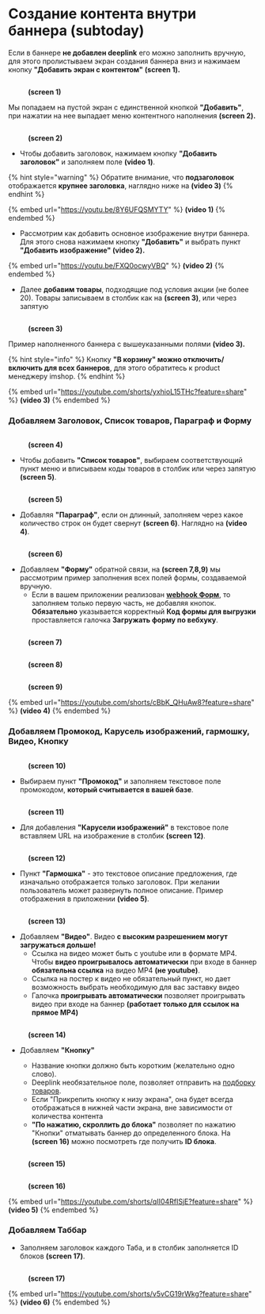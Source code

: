 # Создание контента внутри баннера (subtoday)

Если в баннере **не добавлен deeplink** его можно заполнить вручную, для этого пролистываем экран создания баннера вниз и нажимаем кнопку **"Добавить экран с контентом"** **(screen 1).**

<figure><img src="../../../.gitbook/assets/Снимок экрана 2022-11-15 в 15.11.43.png" alt=""><figcaption><p><strong>(screen 1)</strong></p></figcaption></figure>

Мы попадаем на пустой экран с единственной кнопкой **"Добавить"**, при нажатии на нее выпадает меню контентного наполнения **(screen 2).**

<figure><img src="../../../.gitbook/assets/Снимок экрана 2022-11-15 в 15.12.21.png" alt=""><figcaption><p><strong>(screen 2)</strong></p></figcaption></figure>

* Чтобы добавить заголовок, нажимаем кнопку **"Добавить заголовок"** и заполняем поле **(video 1)**.&#x20;

{% hint style="warning" %}
Обратите внимание, что **подзаголовок** отображается **крупнее заголовка**, наглядно ниже на **(video 3)**
{% endhint %}

{% embed url="https://youtu.be/8Y6UFQSMYTY" %}
&#x20;**(video 1)**
{% endembed %}

* Рассмотрим как добавить основное изображение внутри баннера. Для этого снова нажимаем кнопку **"Добавить"** и выбрать пункт **"Добавить изображение" (video 2).**

{% embed url="https://youtu.be/FXQ0ocwyVBQ" %}
**(video 2)**
{% endembed %}

* Далее **добавим товары**, подходящие под условия акции (не более 20). Товары записываем в столбик как на **(screen 3)**, или через запятую

<figure><img src="../../../.gitbook/assets/Снимок экрана 2022-11-16 в 11.56.59.png" alt=""><figcaption><p><strong>(screen 3)</strong><br><strong></strong></p></figcaption></figure>

Пример наполненного баннера с вышеуказанными полями **(video 3).**

{% hint style="info" %}
Кнопку **"В корзину" можно отключить/включить для всех баннеров**, для этого обратитесь к product менеджеру imshop.
{% endhint %}

{% embed url="https://youtube.com/shorts/yxhioL15THc?feature=share" %}
**(video 3)**
{% endembed %}

### Добавляем Заголовок, Список товаров, Параграф и Форму

<figure><img src="../../../.gitbook/assets/imgonline-com-ua-2to1-1dfysWs1FH1uPe.jpg" alt=""><figcaption><p><strong>(screen 4)</strong></p></figcaption></figure>

* Чтобы добавить **"Список товаров"**, выбираем соответствующий пункт меню и вписываем коды товаров в столбик или через запятую **(screen 5)**.

<figure><img src="../../../.gitbook/assets/imgonline-com-ua-2to1-m5EusxOudOK0nRt.jpg" alt=""><figcaption><p><strong>(screen 5)</strong></p></figcaption></figure>

* Добавляя **"Параграф"**, если он длинный, заполняем через какое количество строк он будет свернут **(screen 6)**. Наглядно на **(video 4)**.

<figure><img src="../../../.gitbook/assets/Снимок экрана 2022-11-18 в 13.58.09.png" alt=""><figcaption><p><strong>(screen 6)</strong></p></figcaption></figure>

* Добавляем **"Форму"** обратной связи, на **(screen 7,8,9)** мы рассмотрим пример заполнения всех полей формы, создаваемой вручную.
  * Если в вашем приложении реализован [**webhook Форм**](../../../dopolnitelnye-integracii/vitrina-poisk/formy.md), то заполняем только первую часть, не добавляя кнопок. **Обязательно** указывается корректный **Код формы для выгрузки** проставляется галочка **Загружать форму по вебхуку**.

<figure><img src="../../../.gitbook/assets/imgonline-com-ua-2to1-wpwVxpaOryGYg.jpg" alt=""><figcaption><p><strong>(screen 7)</strong></p></figcaption></figure>

<figure><img src="../../../.gitbook/assets/imgonline-com-ua-2to1-aKWmeHlNWA2yMH3.jpg" alt=""><figcaption><p><strong>(screen 8)</strong></p></figcaption></figure>

<figure><img src="../../../.gitbook/assets/Снимок экрана 2022-11-18 в 14.12.15.png" alt=""><figcaption><p><strong>(screen 9)</strong></p></figcaption></figure>

{% embed url="https://youtube.com/shorts/cBbK_QHuAw8?feature=share" %}
**(video 4)**
{% endembed %}

### Добавляем Промокод, Карусель изображений, гармошку, Видео, Кнопку

<figure><img src="../../../.gitbook/assets/imgonline-com-ua-2to1-MgpPtxNqWuXJGi.jpg" alt=""><figcaption><p><strong>(screen 10)</strong></p></figcaption></figure>

* Выбираем пункт **"Промокод"** и заполняем текстовое поле промокодом, **который считывается в вашей базе**.

<figure><img src="../../../.gitbook/assets/Снимок экрана 2022-11-21 в 13.19.04.png" alt=""><figcaption><p><strong>(screen 11)</strong></p></figcaption></figure>

* Для добавления **"Карусели изображений"** в текстовое поле вставляем URL на изображение в столбик **(screen 12)**.

<figure><img src="../../../.gitbook/assets/Снимок экрана 2022-11-21 в 13.26.03.png" alt=""><figcaption><p><strong>(screen 12)</strong></p></figcaption></figure>

* Пункт **"Гармошка"** - это текстовое описание предложения, где изначально отображается только заголовок. При желании пользователь может развернуть полное описание. Пример отображения в приложении **(video 5)**.

<figure><img src="../../../.gitbook/assets/Снимок экрана 2022-11-21 в 13.28.50.png" alt=""><figcaption><p><strong>(screen 13)</strong></p></figcaption></figure>

* Добавляем **"Видео"**. Видео **с высоким разрешением могут загружаться дольше!**
  * Ссылка на видео может быть с youtube или в формате MP4. Чтобы **видео проигрывалось автоматически** при входе в баннер **обязательна ссылка** на видео MP4 **(не youtube)**.
  * Ссылка на постер к видео не обязательный пункт, но дает возможность выбрать необходимую для вас заставку видео
  * Галочка **проигрывать автоматически** позволяет проигрывать видео при входе на баннер **(работает только для ссылок на прямое MP4)**

<figure><img src="../../../.gitbook/assets/Снимок экрана 2022-11-21 в 13.32.39.png" alt=""><figcaption><p><strong>(screen 14)</strong></p></figcaption></figure>

*   Добавляем **"Кнопку"**

    * Название кнопки должно быть коротким (желательно одно слово).
    * Deeplink необязательное поле, позволяет отправить на [подборку товаров](../konstruktor-ssylok-sozdanie-deeplink/).
    * Если "Прикрепить кнопку к низу экрана", она будет всегда отображаться в нижней части экрана, вне зависимости от количества контента
    * **"По нажатию, скроллить до блока"** позволяет по нажатию "Кнопки" отматывать баннер до определенного блока. На **(screen 16)** можно посмотреть где получить **ID блока**.



<figure><img src="../../../.gitbook/assets/Снимок экрана 2022-11-21 в 13.44.21.png" alt=""><figcaption><p><strong>(screen 15)</strong></p></figcaption></figure>

<figure><img src="../../../.gitbook/assets/Снимок экрана 2022-11-21 в 14.49.25.png" alt=""><figcaption><p><strong>(screen 16)</strong></p></figcaption></figure>

{% embed url="https://youtube.com/shorts/qII04RfISjE?feature=share" %}
&#x20;**(video 5)**
{% endembed %}

### Добавляем Таббар

* Заполняем заголовок каждого Таба, и в столбик заполняется ID блоков **(screen 17)**.

<figure><img src="../../../.gitbook/assets/Снимок экрана 2022-11-21 в 15.02.19.png" alt=""><figcaption><p><strong>(screen 17)</strong></p></figcaption></figure>

{% embed url="https://youtube.com/shorts/v5vCG19rWkg?feature=share" %}
**(video 6)**
{% endembed %}
